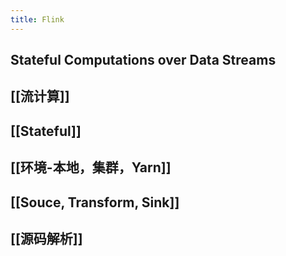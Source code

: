 ```yaml
---
title: Flink
---
```


## Stateful Computations over Data Streams
## [[流计算]]
## [[Stateful]]
## [[环境-本地，集群，Yarn]]
## [[Souce, Transform, Sink]]
## [[源码解析]]
##
